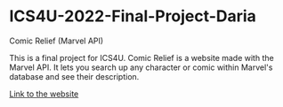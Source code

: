 # ICS4U-2022-Final-Project-Daria

Comic Relief (Marvel API)

This is a final project for ICS4U. Comic Relief is a website made with the Marvel API. It lets you search up any character or comic within Marvel's database and see their description.

[Link to the website](comic-relief-dbcalitis.vercel.app/)

